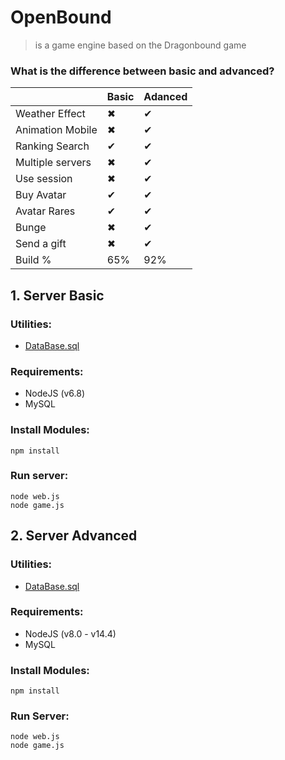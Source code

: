 # OpenBound 
> is a game engine based on the Dragonbound game

### What is the difference between basic and advanced?


||Basic|Adanced|
|--|--|--|
| Weather Effect |✖ | ✔ |
| Animation Mobile |✖  | ✔ |
| Ranking Search |✔ | ✔ |
| Multiple servers |✖  | ✔ |
| Use session | ✖ | ✔ |
| Buy Avatar | ✔ | ✔ |
| Avatar Rares| ✔ | ✔ |
| Bunge | ✖ | ✔ |
| Send a gift | ✖ | ✔ |
| Build % | 65% | 92% |


## 1. Server Basic

### Utilities:
- [DataBase.sql](https://github.com/alexwathever/Openbound-HTML5/blob/main/Client%20-%20Basic%20-%20v1-119/DataBase/dragonbound.sql)

### Requirements:
- NodeJS (v6.8)
- MySQL

### Install Modules:
```
npm install
```

### Run server:
```
node web.js
node game.js
```

## 2. Server Advanced
### Utilities:
- [DataBase.sql](https://github.com/alexwathever/Openbound-HTML5/blob/main/Client%20-%20Advanced%20-%20v120/DataBase/game.sql)

### Requirements:
- NodeJS (v8.0 - v14.4)
- MySQL

### Install Modules:
```
npm install
```

### Run Server:
```
node web.js
node game.js
```


